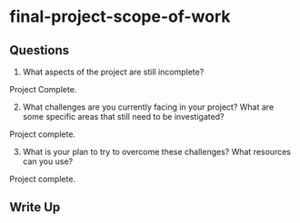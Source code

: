 # final-project-scope-of-work

## Questions

1. What aspects of the project are still incomplete?

Project Complete.

2. What challenges are you currently facing in your project? What are some specific areas that still need to be investigated?

Project complete.

3. What is your plan to try to overcome these challenges? What resources can you use?

Project complete.

## Write Up

<!--- Final project write up goes here --->
